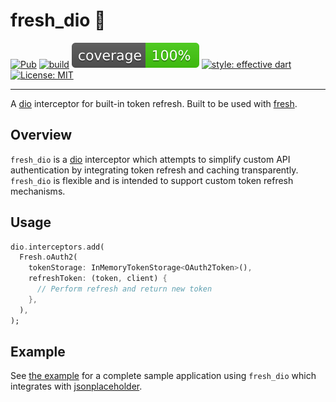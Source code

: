 # fresh_dio 🍋

[![Pub](https://img.shields.io/pub/v/fresh_dio.svg)](https://pub.dev/packages/fresh_dio)
[![build](https://github.com/felangel/fresh/workflows/build/badge.svg)](https://github.com/felangel/fresh/actions)
[![coverage](https://github.com/felangel/fresh/blob/master/packages/fresh_dio/coverage_badge.svg)](https://github.com/felangel/fresh/actions)
[![style: effective dart](https://img.shields.io/badge/style-effective_dart-40c4ff.svg)](https://github.com/tenhobi/effective_dart)
[![License: MIT](https://img.shields.io/badge/license-MIT-purple.svg)](https://opensource.org/licenses/MIT)

---

A [dio](https://pub.dev/packages/dio) interceptor for built-in token refresh. Built to be used with [fresh](https://pub.dev/packages/fresh).

## Overview

`fresh_dio` is a [dio](https://pub.dev/packages/dio) interceptor which attempts to simplify custom API authentication by integrating token refresh and caching transparently. `fresh_dio` is flexible and is intended to support custom token refresh mechanisms.

## Usage

```dart
dio.interceptors.add(
  Fresh.oAuth2(
    tokenStorage: InMemoryTokenStorage<OAuth2Token>(),
    refreshToken: (token, client) {
      // Perform refresh and return new token
    },
  ),
);
```

## Example

See [the example](https://github.com/felangel/fresh/tree/master/packages/fresh_dio/example) for a complete sample application using `fresh_dio` which integrates with [jsonplaceholder](https://jsonplaceholder.typicode.com).

